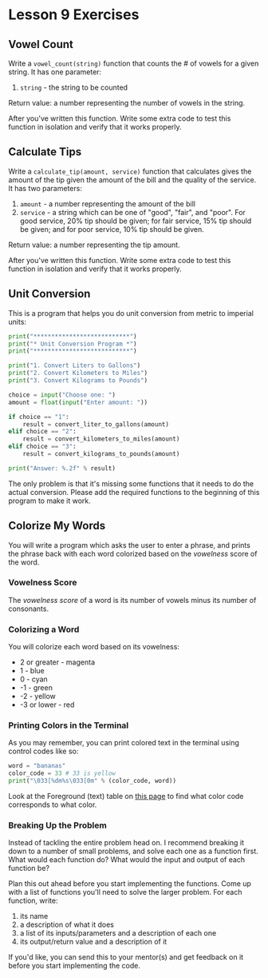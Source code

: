 # Lesson 9 Exercises

## Vowel Count

Write a `vowel_count(string)` function that counts the # of vowels for a given
string. It has one parameter:

1. `string` - the string to be counted

Return value: a number representing the number of vowels in the string.

After you've written this function.
Write some extra code to test this function in isolation and verify that
it works properly.

## Calculate Tips

Write a `calculate_tip(amount, service)` function that calculates gives
the amount of the tip given the amount of the bill and the quality of the
service. It has two parameters:

1. `amount` - a number representing the amount of the bill
2. `service` - a string which can be one of "good", "fair", and "poor". For
good service, 20% tip should be given; for fair service, 15% tip should be
given; and for poor service, 10% tip should be given.

Return value: a number representing the tip amount.

After you've written this function.
Write some extra code to test this function in isolation and verify that
it works properly.

## Unit Conversion

This is a program that helps you do unit conversion from metric to imperial
units:

```python
print("***************************")
print("* Unit Conversion Program *")
print("***************************")

print("1. Convert Liters to Gallons")
print("2. Convert Kilometers to Miles")
print("3. Convert Kilograms to Pounds")

choice = input("Choose one: ")
amount = float(input("Enter amount: "))

if choice == "1":
    result = convert_liter_to_gallons(amount)
elif choice == "2":
    result = convert_kilometers_to_miles(amount)
elif choice == "3":
    result = convert_kilograms_to_pounds(amount)

print("Answer: %.2f" % result)
```

The only problem is that it's missing some functions that it needs to do the
actual conversion. Please add the required functions to the beginning
of this program to make it work.

## Colorize My Words

You will write a program which asks the user to enter a phrase, and prints
the phrase back with each word colorized based on the *vowelness* score
of the word.

### Vowelness Score
The *vowelness score* of a word is its number of vowels minus its
number of consonants.

### Colorizing a Word

You will colorize each word based on its vowelness:

* 2 or greater - magenta
* 1 - blue
* 0 - cyan
* -1 - green
* -2 - yellow
* -3 or lower - red

### Printing Colors in the Terminal

As you may remember, you can print colored text in the terminal using
control codes like so:

```python
word = "bananas"
color_code = 33 # 33 is yellow
print("\033[%dm%s\033[0m" % (color_code, word))
```

Look at the Foreground (text) table on [this page](https://misc.flogisoft.com/bash/tip_colors_and_formatting) to find
what color code corresponds to what color.

### Breaking Up the Problem

Instead of tackling the entire problem head on. I recommend breaking it
down to a number of small problems, and solve each one as a function first.
What would each function do? What would the input and output of each
function be?

Plan this out ahead before you start implementing the functions. Come up
with a list of functions you'll need to solve the larger problem. For each
function, write:

1. its name
2. a description of what it does
3. a list of its inputs/parameters and a description of each one
4. its output/return value and a description of it

If you'd like, you can send this to your mentor(s) and get feedback on it
before you start implementing the code.
